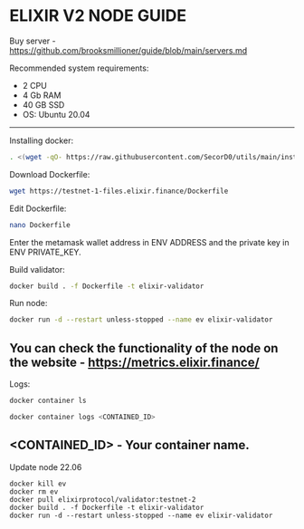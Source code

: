 # ELIXIR V2 NODE GUIDE 

Buy server - https://github.com/brooksmillioner/guide/blob/main/servers.md

Recommended system requirements: 
- 2 CPU
- 4 Gb RAM
- 40 GB SSD
- OS: Ubuntu 20.04

---

Installing docker:
```bash
. <(wget -qO- https://raw.githubusercontent.com/SecorD0/utils/main/installers/docker.sh)
```
Download Dockerfile:
```bash
wget https://testnet-1-files.elixir.finance/Dockerfile
```
Edit Dockerfile:
```bash
nano Dockerfile
```
Enter the metamask wallet address in ENV ADDRESS and the private key in ENV PRIVATE_KEY.

Build validator:
```bash
docker build . -f Dockerfile -t elixir-validator
```
Run node:
```bash
docker run -d --restart unless-stopped --name ev elixir-validator
```

You can check the functionality of the node on the website - https://metrics.elixir.finance/
-
Logs:
```bash
docker container ls

docker container logs <CONTAINED_ID>
```
<CONTAINED_ID> - Your container name.
---
Update node 22.06
```
docker kill ev
docker rm ev
docker pull elixirprotocol/validator:testnet-2
docker build . -f Dockerfile -t elixir-validator
docker run -d --restart unless-stopped --name ev elixir-validator
```
